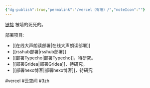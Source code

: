 ```yaml
---
{"dg-publish":true,"permalink":"/vercel（有墙）/","noteIcon":""}
---
```



[链接](https://vercel.com/)
被墙的死死的。

部署项目:
- [[在线大声朗读部署\|在线大声朗读部署]]
- [[rsshub部署\|rsshub部署]]
- [[部署Typecho\|部署Typecho]]，待研究。
- [[部署Gridea\|部署Gridea]]，待研究。
- [[部署hexo博客\|部署hexo博客]]，待研究

#vercel #云空间 #3zh 